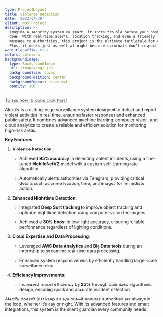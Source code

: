 ```yaml
---
type: ProjectLayout
title: Violence Detection
date: '2023-07-30'
client: NUS Project
description: >-
  Imagine a security system so smart, it spots trouble before your nosy neighbor
  does. With real-time alerts, location tracking, and even a friendly Telegram
  message to authorities, this project is the ultimate tattletale for crime.
  Plus, it works just as well at night—because criminals don’t respect bedtime!
addTitleSuffix: true
colors: colors-a
backgroundImage:
  type: BackgroundImage
  url: /images/bg2.jpg
  backgroundSize: cover
  backgroundPosition: center
  backgroundRepeat: no-repeat
  opacity: 100
---
```

[To see how its done click here!](https://github.com/faizahkureshi232/violence-detection)

Alertify is a cutting-edge surveillance system designed to detect and report violent activities in real time, ensuring faster responses and enhanced public safety. It combines advanced machine learning, computer vision, and cloud analytics to create a reliable and efficient solution for monitoring high-risk areas.

**Key Features**:

1.  **Violence Detection**:

    *   Achieved **95% accuracy** in detecting violent incidents, using a fine-tuned **MobileNetV2** model with a custom self-learning rate algorithm.

    *   Automatically alerts authorities via Telegram, providing critical details such as crime location, time, and images for immediate action.

2.  **Enhanced Nighttime Detection**:

    *   Integrated **Deep Sort tracking** to improve object tracking and optimize nighttime detection using computer vision techniques.

    *   Achieved a **30% boost** in low-light accuracy, ensuring reliable performance regardless of lighting conditions.

3.  **Cloud Expertise and Data Processing**:

    *   Leveraged **AWS Data Analytics** and **Big Data tools** during an internship to streamline real-time data processing.

    *   Enhanced system responsiveness by efficiently handling large-scale surveillance data.

4.  **Efficiency Improvements**:

    *   Increased model efficiency by **25%** through optimized algorithmic design, ensuring quick and accurate incident detection.

Alertify doesn’t just keep an eye out—it ensures authorities are always in the loop, whether it’s day or night. With its advanced features and smart integrations, this system is the silent guardian every community needs.

